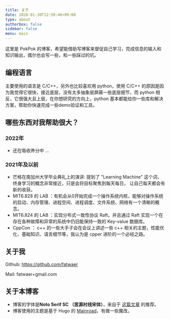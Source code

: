 ```yaml
---
title: 关于
date: 2020-01-30T12:50:46+09:00
type: about
authorbox: false
sidebar: false
menu: main
---
```



这里是 PokPok 的博客，希望能借助写博客来督促自己学习，完成信息的输入和知识输出，偶尔也会写一些，和一些踩过的坑。

## 编程语言

主要使用的语言是 C/C++，另外也比较喜欢用 python，使用 C/C++ 的原因是因为我觉得它很快，接近底层，没有太多抽象层屏蔽一些底层细节，而 python 相反，它很强大且上层，在你想研究的方向上，python
基本都能给你一些库和解决方案，帮助你快速完成一些demo验证和工具。

## 哪些东西对我帮助很大？

### 2022年

- 还在吸收养分中 ...
### 2021年及以前

- 芒格在南加州大学毕业典礼上的演讲: 提到了 "Learning Machine" 这个词，终身学习的概念非常接近，只是会将目标聚焦到每天每日，
让自己每天都会有新的收获。
- MIT6.828 的 LAB ：有机会从0开始完成一个操作系统内核，能够对操作系统的启动、内存管理、进程空间、进程调度、文件系统、网络有一个清晰的概念。
- MIT6.824 的 LAB ：实现分布式一致性协议 Raft，并且通过 Raft 实现一个在存在各种故障和异常的系统中仍旧能保持一致的 Key-value 数据库。
- CppCon ： c++ 的一些大手子会在会议上讲述一些 c++ 相关的主题，性能优化、基础知识、语言细节等，我认为是 cpper 进阶的一个必经之路。

## 关于我

Github: <https://github.com/fatwaer>

Mail: fatwaer+gmail.com


## 关于本博客

- 博客的字体是**Noto Serif SC （思源衬线宋体）**，来自于 [这篇文章](https://bestzuo.cn/posts/notoserifsc.html#%E6%80%9D%E6%BA%90%E5%AE%8B%E4%BD%93) 的推荐。
- 博客使用的主题是基于 Hugo 的 [Mainroad](https://github.com/Vimux/Mainroad/)，有做一些魔改。